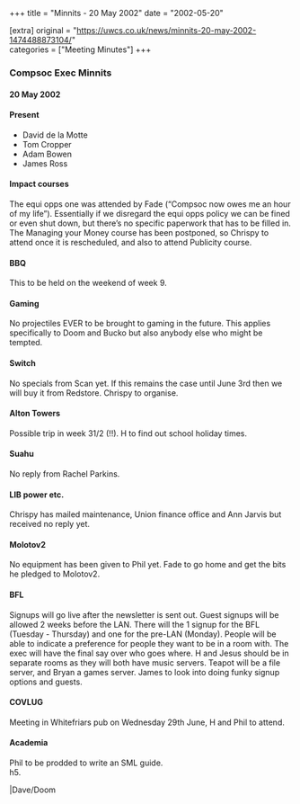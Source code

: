 +++
title = "Minnits - 20 May 2002"
date = "2002-05-20"

[extra]
original = "https://uwcs.co.uk/news/minnits-20-may-2002-1474488873104/"    
categories = ["Meeting Minutes"]
+++

### Compsoc Exec Minnits

#### 20 May 2002

#### Present

  - David de la Motte
  - Tom Cropper
  - Adam Bowen
  - James Ross

#### Impact courses

The equi opps one was attended by Fade (“Compsoc now owes me an hour of my life”). Essentially if we disregard the equi opps policy we can be fined or even shut down, but there’s no specific paperwork that has to be filled in. The Managing your Money course has been postponed, so Chrispy to attend once it is rescheduled, and also to attend Publicity course.

#### BBQ

This to be held on the weekend of week 9.

#### Gaming

No projectiles EVER to be brought to gaming in the future. This applies specifically to Doom and Bucko but also anybody else who might be tempted.

#### Switch

No specials from Scan yet. If this remains the case until June 3rd then we will buy it from Redstore. Chrispy to organise.

#### Alton Towers

Possible trip in week 31/2 (\!\!). H to find out school holiday times.

#### Suahu

No reply from Rachel Parkins.

#### LIB power etc.

Chrispy has mailed maintenance, Union finance office and Ann Jarvis but received no reply yet.

#### Molotov2

No equipment has been given to Phil yet. Fade to go home and get the bits he pledged to Molotov2.

#### BFL

Signups will go live after the newsletter is sent out. Guest signups will be allowed 2 weeks before the LAN. There will the 1 signup for the BFL (Tuesday - Thursday) and one for the pre-LAN (Monday). People will be able to indicate a preference for people they want to be in a room with. The exec will have the final say over who goes where. H and Jesus should be in separate rooms as they will both have music servers. Teapot will be a file server, and Bryan a games server. James to look into doing funky signup options and guests.

#### COVLUG

Meeting in Whitefriars pub on Wednesday 29th June, H and Phil to attend.

#### Academia

Phil to be prodded to write an SML guide.  
h5.

|Dave/Doom
